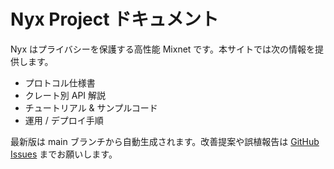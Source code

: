 # Nyx Project ドキュメント

Nyx はプライバシーを保護する高性能 Mixnet です。本サイトでは次の情報を提供します。

* プロトコル仕様書<br/>
* クレート別 API 解説<br/>
* チュートリアル & サンプルコード
* 運用 / デプロイ手順

最新版は main ブランチから自動生成されます。改善提案や誤植報告は [GitHub Issues](https://github.com/SeleniaProject/NyxNet/issues) までお願いします。 